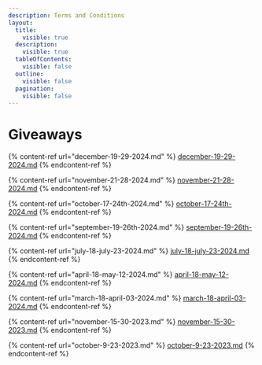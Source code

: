 ```yaml
---
description: Terms and Conditions
layout:
  title:
    visible: true
  description:
    visible: true
  tableOfContents:
    visible: false
  outline:
    visible: false
  pagination:
    visible: false
---
```


# Giveaways

{% content-ref url="december-19-29-2024.md" %}
[december-19-29-2024.md](december-19-29-2024.md)
{% endcontent-ref %}

{% content-ref url="november-21-28-2024.md" %}
[november-21-28-2024.md](november-21-28-2024.md)
{% endcontent-ref %}

{% content-ref url="october-17-24th-2024.md" %}
[october-17-24th-2024.md](october-17-24th-2024.md)
{% endcontent-ref %}

{% content-ref url="september-19-26th-2024.md" %}
[september-19-26th-2024.md](september-19-26th-2024.md)
{% endcontent-ref %}

{% content-ref url="july-18-july-23-2024.md" %}
[july-18-july-23-2024.md](july-18-july-23-2024.md)
{% endcontent-ref %}

{% content-ref url="april-18-may-12-2024.md" %}
[april-18-may-12-2024.md](april-18-may-12-2024.md)
{% endcontent-ref %}

{% content-ref url="march-18-april-03-2024.md" %}
[march-18-april-03-2024.md](march-18-april-03-2024.md)
{% endcontent-ref %}

{% content-ref url="november-15-30-2023.md" %}
[november-15-30-2023.md](november-15-30-2023.md)
{% endcontent-ref %}

{% content-ref url="october-9-23-2023.md" %}
[october-9-23-2023.md](october-9-23-2023.md)
{% endcontent-ref %}
